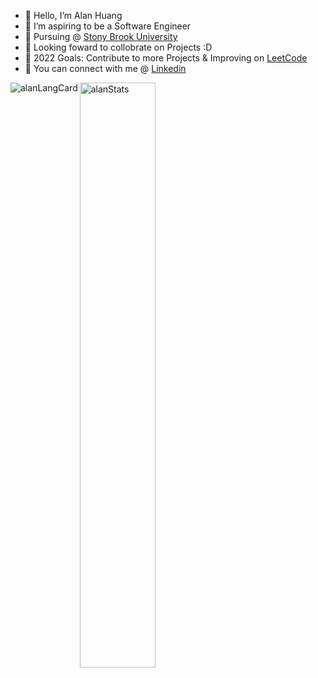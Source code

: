 <!--- Introduction --->

- 👋 Hello, I’m Alan Huang
- 👀 I’m aspiring to be a Software Engineer
- 🏫 Pursuing @ [Stony Brook University](https://www.cs.stonybrook.edu/)
- 💞️ Looking foward to collobrate on Projects :D
- 🥅 2022 Goals: Contribute to more Projects & Improving on [LeetCode](https://leetcode.com/_ahuan/)
- 📙 You can connect with me @ [Linkedin](https://www.linkedin.com/in/huang-alan/)
<!--- Connects --->

<!--- Stats --->

<img align="left" alt="alanLangCard" src="https://github-readme-stats.vercel.app/api/top-langs/?username=a1an-huang&theme=ayu-mirage"/>
<img align="left" alt="alanStats" src="https://github-readme-stats.vercel.app/api?username=a1an-huang&show_icons=true&theme=ayu-mirage" width="49%"/>

<!---
a1an-huang/a1an-huang is a ✨ special ✨ repository because its `README.md` (this file) appears on your GitHub profile.
You can click the Preview link to take a look at your changes.
--->
